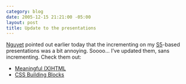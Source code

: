 ```yaml
---
category: blog
date: 2005-12-15 21:21:00 -05:00
layout: post
title: Update to the presentations
---
```


[Nguyet](http://www.livejournal.com/users/nofcna/) pointed out earlier today that the incrementing on my [S5](http://www.meyerweb.com/eric/tools/s5/)-based presentations was a bit annoying. Soooo… I’ve updated them, sans incrementing. Check them out:

- [Meaningful (X)HTML](http://sixtwothree.org/presentations/meaningful-xhtml/)
- [CSS Building Blocks](http://sixtwothree.org/presentations/css-building-blocks/)